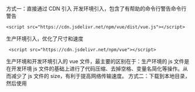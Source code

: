 方式一：直接通过 CDN 引入
开发环境引入，包含了有帮助的命令行警告命令行警告

```
<script src="https://cdn.jsdelivr.net/npm/vue/dist/vue.js"></script>
```

生产环境引入，优化了尺寸和速度

```
 <script src="https://cdn.jsdelivr.net/npm/vue"></script>
```

生产环境和开发环境引入的 vue 文件，最主要的区别在于：生产环境的 js 文件是在开发环境 js 文件的基础上进行了代码压缩、去掉空格、变量名简化等操作。从而减少了 js 文件的 size，有利于提高网络传输速度。
方式二：下载到本地目录，然后使用<script>标签引入
开发环境下载地址: https://vuejs.org/js/vue.js
生产环境下载地址: https://vuejs.org/js/vue.min.js
方式三：NPM 安装
后面章节我们结合 webpack 和 VUE-CLI 管理前端项目，这里暂时不做介绍。

